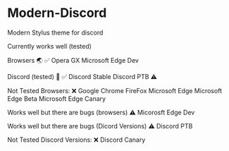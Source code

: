 # Modern-Discord
Modern Stylus theme for discord

Currently works well (tested)

Browsers 🌏 ✅
Opera GX
Microsoft Edge Dev

Discord (tested) 💬 ✅
Discord Stable
Discord PTB ⚠️

Not Tested Browsers: ❌
Google Chrome
FireFox
Microsoft Edge
Microsoft Edge Beta
Microsoft Edge Canary

Works well but there are bugs (browsers) ⚠️
Micorosft Edge Dev

Works well but there are bugs (Dicord Versions) ⚠️
Discord PTB

Not Tested Discord Versions: ❌
Discord Canary
